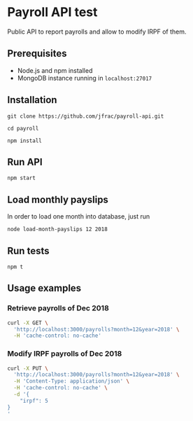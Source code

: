 # Payroll API test

Public API to report payrolls and allow to modify IRPF of them. 

## Prerequisites

- Node.js and npm installed
- MongoDB instance running in `localhost:27017`

## Installation

`git clone https://github.com/jfrac/payroll-api.git`

`cd payroll`

`npm install`

## Run API

`npm start`

## Load monthly payslips

In order to load one month into database, just run

`node load-month-payslips 12 2018`

## Run tests

`npm t`

## Usage examples

### Retrieve payrolls of Dec 2018

```bash
curl -X GET \
  'http://localhost:3000/payrolls?month=12&year=2018' \
  -H 'cache-control: no-cache'

```

### Modify IRPF payrolls of Dec 2018

```bash
curl -X PUT \
  'http://localhost:3000/payrolls?month=12&year=2018' \
  -H 'Content-Type: application/json' \
  -H 'cache-control: no-cache' \
  -d '{
	"irpf": 5
}
'
```
